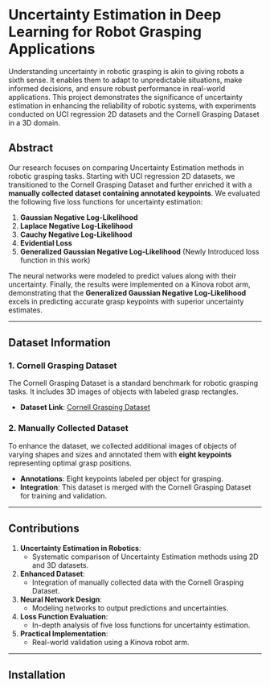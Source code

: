 # Uncertainty Estimation in Deep Learning for Robot Grasping Applications

Understanding uncertainty in robotic grasping is akin to giving robots a sixth sense. It enables them to adapt to unpredictable situations, make informed decisions, and ensure robust performance in real-world applications. This project demonstrates the significance of uncertainty estimation in enhancing the reliability of robotic systems, with experiments conducted on UCI regression 2D datasets and the Cornell Grasping Dataset in a 3D domain.

## Abstract

Our research focuses on comparing Uncertainty Estimation methods in robotic grasping tasks. Starting with UCI regression 2D datasets, we transitioned to the Cornell Grasping Dataset and further enriched it with a **manually collected dataset containing annotated keypoints**. We evaluated the following five loss functions for uncertainty estimation:

1. **Gaussian Negative Log-Likelihood**
2. **Laplace Negative Log-Likelihood**
3. **Cauchy Negative Log-Likelihood**
4. **Evidential Loss**
5. **Generalized Gaussian Negative Log-Likelihood** (Newly Introduced loss function in this work)

The neural networks were modeled to predict values along with their uncertainty. Finally, the results were implemented on a Kinova robot arm, demonstrating that the **Generalized Gaussian Negative Log-Likelihood** excels in predicting accurate grasp keypoints with superior uncertainty estimates.

---

## Dataset Information

### 1. Cornell Grasping Dataset
The Cornell Grasping Dataset is a standard benchmark for robotic grasping tasks. It includes 3D images of objects with labeled grasp rectangles.

- **Dataset Link**: [Cornell Grasping Dataset](https://www.kaggle.com/datasets/oneoneliu/cornell-grasp)

### 2. Manually Collected Dataset
To enhance the dataset, we collected additional images of objects of varying shapes and sizes and annotated them with **eight keypoints** representing optimal grasp positions.

- **Annotations**: Eight keypoints labeled per object for grasping.
- **Integration**: This dataset is merged with the Cornell Grasping Dataset for training and validation.

---

## Contributions

1. **Uncertainty Estimation in Robotics**:
   - Systematic comparison of Uncertainty Estimation methods using 2D and 3D datasets.
2. **Enhanced Dataset**:
   - Integration of manually collected data with the Cornell Grasping Dataset.
3. **Neural Network Design**:
   - Modeling networks to output predictions and uncertainties.
4. **Loss Function Evaluation**:
   - In-depth analysis of five loss functions for uncertainty estimation.
5. **Practical Implementation**:
   - Real-world validation using a Kinova robot arm.

---

## Installation
